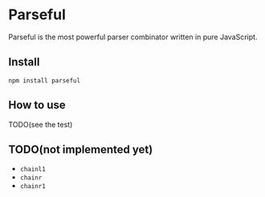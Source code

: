 # Parseful

Parseful is the most powerful parser combinator written in pure JavaScript.

## Install

`npm install parseful`

## How to use

TODO(see the test)

## TODO(not implemented yet)

- `chainl1`
- `chainr`
- `chainr1`